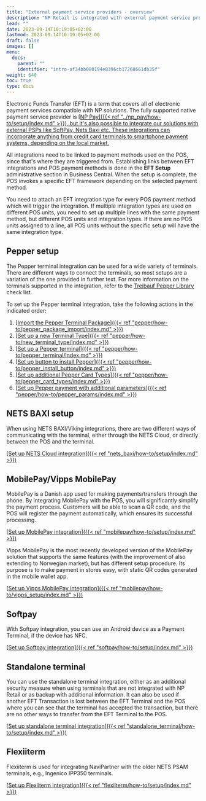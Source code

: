 ```yaml
---
title: "External payment service providers - overview"
description: "NP Retail is integrated with external payment service providers listed in this article."
lead: ""
date: 2023-09-14T10:19:05+02:00
lastmod: 2023-09-14T10:19:05+02:00
draft: false
images: []
menu:
  docs:
    parent: ""
    identifier: "intro-af34bb080194e8396cb17268661db35f"
weight: 640
toc: true
type: docs
---
```


Electronic Funds Transfer (EFT) is a term that covers all of electronic payment services compatible with NP solutions. The fully supported native payment service provider is [<ins>NP Pay<ins>]({{< ref "../np_pay/how-to/setup/index.md" >}}), but it's also possible to integrate our solutions with external PSPs like SoftPay, Nets Baxi etc. These integrations can incorporate anything from credit card terminals to smartphone payment systems, depending on the local market.

All integrations need to be linked to payment methods used on the POS, since that's where they are triggered from. Establishing links between EFT integrations and POS payment methods is done in the **EFT Setup** administrative section in Business Central. When the setup is complete, the POS invokes a specific EFT framework depending on the selected payment method.

You need to attach an EFT integration type for every POS payment method which will trigger the integration. If multiple integration types are used on different POS units, you need to set up multiple lines with the same payment method, but different POS units and integration types. If there are no POS units assigned to a line, all POS units without the specific setup will have the same integration type.


## Pepper setup

The Pepper terminal integration can be used for a wide variety of terminals. There are different ways to connect the terminals, so most setups are a variation of the one provided in further text. For more information on the terminals supported in the integration, refer to the [<ins>Treibauf Pepper Library<ins>](https://www.treibauf.ch/en/terminal-type-search/) check list.

To set up the Pepper terminal integration, take the following actions in the indicated order:

1. [<ins>Import the Pepper Terminal Package<ins>]({{< ref "pepper/how-to/pepper_package_import/index.md" >}})
2. [<ins>Set up a new Terminal Type<ins>]({{< ref "pepper/how-to/new_terminal_type/index.md" >}})
3. [<ins>Set up a Pepper terminal<ins>]({{< ref "pepper/how-to/pepper_terminal/index.md" >}})
4. [<ins>Set up button to install Pepper<ins>]({{< ref "pepper/how-to/pepper_install_button/index.md" >}})
5. [<ins>Set up additional Pepper Card Types<ins>]({{< ref "pepper/how-to/pepper_card_types/index.md" >}})
6. [<ins>Set up Pepper payment with additional parameters<ins>]({{< ref "pepper/how-to/pepper_params/index.md" >}})

## NETS BAXI setup

When using NETS BAXI/Viking integrations, there are two different ways of communicating with the terminal, either through the NETS Cloud, or directly between the POS and the terminal. 

[<ins>Set up NETS Cloud integration<ins>]({{< ref "nets_baxi/how-to/setup/index.md" >}})


## MobilePay/Vipps MobilePay

MobilePay is a Danish app used for making payments/transfers through the phone. By integrating MobilePay with the POS, you will significantly simplify the payment process. Customers will be able to scan a QR code, and the POS will register the payment automatically, which ensures its successful processing. 

[<ins>Set up MobilePay integration<ins>]({{< ref "mobilepay/how-to/setup/index.md" >}})

Vipps MobilePay is the most recently developed version of the MobilePay solution that supports the same features (with the improvement of also extending to Norwegian market), but has different setup procedure. Its purpose is to make payment in stores easy, with static QR codes generated in the mobile wallet app. 

[<ins>Set up Vipps MobilePay integration<ins>]({{< ref "mobilepay/how-to/vipps_setup/index.md" >}})

## Softpay

With Softpay integration, you can use an Android device as a Payment Terminal, if the device has NFC.  

[<ins>Set up Softpay integration<ins>]({{< ref "softpay/how-to/setup/index.md" >}})

## Standalone terminal

You can use the standalone terminal integration, either as an additional security measure when using terminals that are not integrated with NP Retail or as backup with additional information. It can also be used if another EFT Transaction is lost between the EFT Terminal and the POS where you can see that the terminal has accepted the transaction, but there are no other ways to transfer from the EFT Terminal to the POS. 

[<ins>Set up standalone terminal integration<ins>]({{< ref "standalone_terminal/how-to/setup/index.md" >}})

## Flexiiterm

Flexiiterm is used for integrating NaviPartner with the older NETS PSAM terminals, e.g., Ingenico IPP350 terminals.  

[<ins>Set up Flexiiterm integration<ins>]({{< ref "flexiiterm/how-to/setup/index.md" >}})
